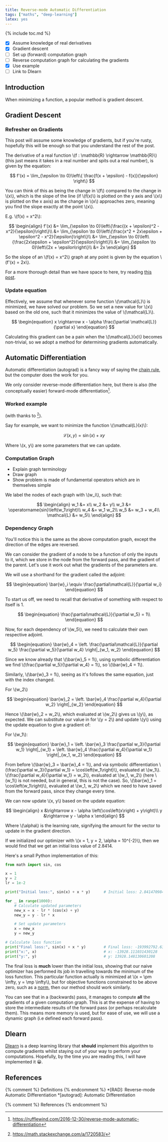 ```yaml
---
title: Reverse-mode Automatic Differentiation
tags: ["maths", "deep-learning"]
latex: yes
---
```


{% include toc.md %}

<!--Plan-->
- [x] Assume knowledge of real derivatives
- [x] Gradient descent
- [ ] Set up (forward) computation graph
- [ ] Reverse computation graph for calculating the gradients
- [x] Use example
- [ ] Link to Dlearn

## Introduction

When minimizing a function, a popular method is gradient descent.

## Gradient Descent

### Refresher on Gradients

This post will assume some knowledge of gradients, but if you're rusty, hopefully this will be enough so that you understand the rest of the post.

The derivative of a real function \\(f : \mathbb{R} \rightarrow \mathbb{R}\\) (this just means it takes in a real number and spits out a real number), is given by the equation:

$$
    f'(x)
    =
    \lim_{\epsilon \to 0}\left\{
        \frac{f(x + \epsilon) - f(x)}{\epsilon}
    \right\}
$$

You can think of this as being the change in \\(f\\) compared to the change in \\(x\\), which is the slope of the line (if \\(f(x)\\) is plotted on the y axis and \\(x\\) is plotted on the x axis) as the change in \\(x\\) approaches zero, meaning you find the slope exactly at the point \\(x\\).

E.g. \\(f(x) = x^2\\):

$$
    \begin{align}
        f'(x) &= \lim_{\epsilon \to 0}\left\{\frac{(x + \epsilon)^2 - x^2}{\epsilon}\right\}\\
        &= \lim_{\epsilon \to 0}\left\{\frac{x^2 + 2x\epsilon + \epsilon^2 - x^2}{\epsilon}\right\}\\
        &= \lim_{\epsilon \to 0}\left\{\frac{2x\epsilon + \epsilon^2}{\epsilon}\right\}\\
        &= \lim_{\epsilon \to 0}\left\{2x + \epsilon\right\}\\
        &= 2x
    \end{align}
$$

So the slope of an \\(f(x) = x^2\\) graph at any point is given by the equation \\(f'(x) = 2x\\).

For a more thorough detail than we have space to here, try reading [this post](https://programmathically.com/rise-over-run-understand-the-definition-of-a-derivative/).

### Update equation

Effectively, we assume that whenever some function \\(\mathcal{L}\\) is minimized, we have solved our problem.
So we set a new value for \\(x\\) based on the old one, such that it minimizes the value of \\(\mathcal{L}\\).

$$
    \begin{equation}
        x \rightarrow x - \alpha \frac{\partial \mathcal{L}}{\partial x}
    \end{equation}
$$

Calculating this gradient can be a pain when the \\(\mathcal{L}(x)\\) becomes non-trivial, so we adopt a method for determining gradients automatically.

## Automatic Differentiation

Automatic differentiation (autograd) is a fancy way of saying the [chain rule](https://en.wikipedia.org/wiki/Chain_rule), but the computer does the work for you.

We only consider reverse-mode differentiation here, but there is also (the conceptually easier) forward-mode differentiation[^rufflewind].

### Worked example

(with thanks to [^stackoverflow]).

Say for example, we want to minimize the function \\(\mathcal{L}(x)\\):

$$
    \begin{equation}
        \mathcal{L}\left(x, y\right) = \operatorname{sin}(x) + xy
    \end{equation}
$$

Where \\(x, y\\) are some parameters that we can update.

### Computation Graph

<!-- TODO -->
- Explain graph terminology
- Draw graph
- Show problem is made of fundamental operators which are in themselves simple

We label the nodes of each graph with \\(w_i\\), such that:

$$
\begin{align}
    w_1 &= x\\
    w_2 &= y\\
    w_3 &= \operatorname{sin}\left(w_1\right)\\
    w_4 &= w_1 w_2\\
    w_5 &= w_3 + w_4\\
    \mathcal{L} &= w_5\\
\end{align}
$$

### Dependency Graph

You'll notice this is the same as the above computation graph, except the direction of the edges are reversed.

We can consider the gradient of a node to be a function of only the inputs to it, which we store in the node from the forward pass, and the gradient of the parent.
Let's use it work out what the gradients of the parameters are.

We will use a shorthand for the gradient called the adjoint:

$$
    \begin{equation}
        \bar{w}_i \equiv \frac{\partial\mathcal{L}}{\partial w_i}
    \end{equation}
$$

To start us off, we need to recall that derivative of something with respect to itself is 1.

$$
    \begin{equation}
        \frac{\partial\mathcal{L}}{\partial w_5} = 1\\
    \end{equation}
$$

Now, for each dependency of \\(w_5\\), we need to calculate their own respective adjoint.

$$
    \begin{equation}
        \bar{w}_4
        =
        \left.
            \frac{\partial\mathcal{L}}{\partial w_5}
            \frac{\partial w_5}{\partial w_4}
        \right|_{w_1, w_2}
    \end{equation}
$$

Since we know already that \\(\bar{w}_5 = 1\\), using symbolic differentiation we find \\(\frac{\partial w_5}{\partial w_4} = 1\\), so \\(\bar{w}_4 = 1\\).

Similarly, \\(\bar{w}_3 = 1\\), seeing as it's follows the same equation, just with the index changed.

For \\(w_2\\)

$$
    \begin{equation}
        \bar{w}_2
        =
        \left.
            \bar{w}_4
            \frac{\partial w_4}{\partial w_2}
        \right|_{w_2}
    \end{equation}
$$

Hence \\(\bar{w}_2 = w_2\\), which evaluated at \\(w_2\\) gives us \\(y\\), as expected.
We can substitute our value in for \\(y = 2\\) and update \\(y\\) using the update equation to give a gradient of:


For \\(w_1\\):

$$
    \begin{equation}
        \bar{w}_1
        =
        \left.
            \bar{w}_3
            \frac{\partial w_3}{\partial w_1}
        \right|_{w_1}
        +
        \left.
            \bar{w}_4
            \frac{\partial w_4}{\partial w_1}
        \right|_{w_1, w_2}
    \end{equation}
$$

From before \\(\bar{w}_3 = \bar{w}_4 = 1\\), and via symbolic differentiation \\(\frac{\partial w_3}{\partial w_1} = \cos\left(w_1\right)\\), evaluated at \\(w_1\\).
\\(\frac{\partial w_4}{\partial w_1} = w_2\\), evaluated at \\(w_1, w_2\\) (here \\(w_1\\) is not needed, but in general, this is not the case).
So, \\(\bar{w}_1 = \cos\left(w_1\right)\\), evaluated at \\(w_1, w_2\\) which we need to have saved from the forward pass, since they change every time.

We can now update \\(x, y\\) based on the update equation:

$$
    \begin{align}
        x &\rightarrow x - \alpha \left(\cos\left(x\right) + y\right)\\
        y &\rightarrow y - \alpha x
    \end{align}
$$

Where \\(\alpha\\) is the learning rate, signifying the amount for the vector to update in the gradient direction.

If we initialized our optimizer with \\(x = 1, y = 2, \alpha = 10^{-2}\\), then we would find that we get an initial loss value of 2.8414.

Here's a small Python implementation of this:

```py
from math import sin, cos

x = 1
y = 2
lr = 1e-2

print("Initial loss:", sin(x) + x * y)      # Initial loss: 2.8414709848078967

for _ in range(1000):
    # Calculate updated parameters
    new_x = x - lr * (cos(x) + y)
    new_y = y - lr * x

    # Set update parameters
    x = new_x
    y = new_y

# Calculate loss function
print("Final loss:", sin(x) + x * y)        # Final loss: -193992792.6350034
print("x:", x)                              # x: -13928.111031430128
print("y:", y)                              # y: 13928.148130601208
```

The final loss is **much** lower than the initial loss, showing that our naive optimizer has performed its job in travelling towards the minimum of the loss function.
This particular function actually is minimized at \\(x = \pm \infty, y = \mp \infty\\), but for objective functions constrained to be above zero, such as a [norm](https://en.wikipedia.org/wiki/Norm_(mathematics)), then our method should work similarly.

You can see that in a (backwards) pass, it manages to compute **all** the gradients of a given computation graph.
This is at the expense of having to store the intermediate results of the forward pass (or perhaps recalculate them).
This means more memory is used, but for ease of use, we will use a dynamic graph (i.e defined each forward pass).

## Dlearn

[Dlearn](https://github.com/rjkilpatrick/dlearn) is a deep learning library that **should** implement this algorithm to compute gradients whilst staying out of your way to perform your computations.
Hopefully, by the time you are reading this, I will have implemented it 😀.

## References

{% comment %} Definitions {% endcomment %}
*[RAD]: Reverse-mode Automatic Differentiation
*[autograd]: Automatic Differentiation

{% comment %} References {% endcomment %}
[^stackoverflow]: <https://math.stackexchange.com/a/1720583/>
[^rufflewind]: <https://rufflewind.com/2016-12-30/reverse-mode-automatic-differentiation>
